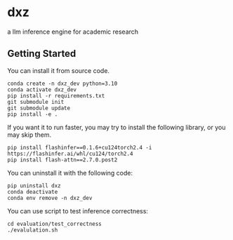 # dxz
a llm inference engine for academic research

## Getting Started

You can install it from source code.
```
conda create -n dxz_dev python=3.10
conda activate dxz_dev
pip install -r requirements.txt
git submodule init
git submodule update
pip install -e .
```

If you want it to run faster, you may try to install the following library, or you may skip them.
```
pip install flashinfer==0.1.6+cu124torch2.4 -i https://flashinfer.ai/whl/cu124/torch2.4
pip install flash-attn==2.7.0.post2
```

You can uninstall it with the following code:
```
pip uninstall dxz
conda deactivate
conda env remove -n dxz_dev
```

You can use script to test inference correctness:
```
cd evaluation/test_correctness
./evalulation.sh
```